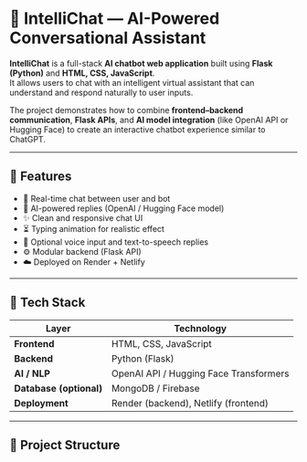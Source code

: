 # 🤖 IntelliChat — AI-Powered Conversational Assistant

**IntelliChat** is a full-stack **AI chatbot web application** built using **Flask (Python)** and **HTML, CSS, JavaScript**.  
It allows users to chat with an intelligent virtual assistant that can understand and respond naturally to user inputs.

The project demonstrates how to combine **frontend–backend communication**, **Flask APIs**, and **AI model integration** (like OpenAI API or Hugging Face) to create an interactive chatbot experience similar to ChatGPT.

---

## 🚀 Features

- 💬 Real-time chat between user and bot  
- 🧠 AI-powered replies (OpenAI / Hugging Face model)  
- ✨ Clean and responsive chat UI  
- ⏳ Typing animation for realistic effect  
- 🎤 Optional voice input and text-to-speech replies  
- ⚙️ Modular backend (Flask API)  
- ☁️ Deployed on Render + Netlify  

---

## 🧩 Tech Stack

| Layer | Technology |
|--------|-------------|
| **Frontend** | HTML, CSS, JavaScript |
| **Backend** | Python (Flask) |
| **AI / NLP** | OpenAI API / Hugging Face Transformers |
| **Database (optional)** | MongoDB / Firebase |
| **Deployment** | Render (backend), Netlify (frontend) |

---

## 📁 Project Structure

